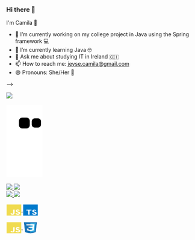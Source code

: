 ### Hi there 👋

I'm Camila 🥰

- 🔭 I’m currently working on my college project in Java using the Spring framework 💻
- 🌱 I’m currently learning Java 🤓
- 💬 Ask me about studying IT in Ireland 🇨🇮
- 📫 How to reach me: jeyse.camila@gmail.com
- 😄 Pronouns: She/Her 🥰

-->

<a href="https://www.linkedin.com/in/camila-rosa-ba0b839a/" target="_blank"><img src="https://img.shields.io/badge/-LinkedIn-%230077B5?style=for-the-badge&logo=linkedin&logoColor=white" target="_blank"></a>

![Snake animation](https://github.com/rafaballerini/rafaballerini/blob/output/github-contribution-grid-snake.svg)

 <a href="https://github.com/CamilaRos">
  <img height="180em" src="https://github-readme-stats-eight-theta.vercel.app/api?username=CamilaRos&show_icons=true&theme=dracula&include_all_commits=true&count_private=true"/>
  <img height="180em" src="https://github-readme-stats-eight-theta.vercel.app/api/top-langs/?username=CamilaRos&layout=compact&langs_count=8&theme=dracula"/>
  
   <div>
  <a href="https://github.com/CamilaRos">
  <img height="180em" src="https://github-readme-stats.vercel.app/api?username=CamilaRos&show_icons=true&theme=dracula&include_all_commits=true&count_private=true"/>
  <img height="180em" src="https://github-readme-stats.vercel.app/api/top-langs/?username=CamilaRos&layout=compact&langs_count=8&theme=dracula"/>
<div>
  
  <div style="display: inline_block"><br>
  <img align="center" alt="Rafa-Js" height="30" width="40" src="https://raw.githubusercontent.com/devicons/devicon/master/icons/javascript/javascript-plain.svg">
  <img align="center" alt="Rafa-Ts" height="30" width="40" src="https://raw.githubusercontent.com/devicons/devicon/master/icons/typescript/typescript-plain.svg">
  
  <div style="display: inline_block"><br>
  <img align="center" alt="Camila-Js" height="30" width="40" src="https://raw.githubusercontent.com/devicons/devicon/master/icons/javascript/javascript-plain.svg">
     <img align="center" alt="Rafa-CSS" height="30" width="40" src="https://raw.githubusercontent.com/devicons/devicon/master/icons/css3/css3-original.svg">
  
